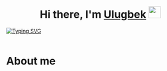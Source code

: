 
<h1 align="center">Hi there, I'm <a href="[https://daniilshat.ru/](https://www.linkedin.com/in/%D1%83%D0%BB%D1%83%D0%B3%D0%B1%D0%B5%D0%BA-%D1%85%D0%B0%D0%BA%D0%B8%D0%BC%D0%BE%D0%B2-3660b12b7/)" target="_blank">Ulugbek</a> 
<img src="https://github.com/blackcater/blackcater/raw/main/images/Hi.gif" height="32"/></h1>
<a href="https://git.io/typing-svg"><img src="https://readme-typing-svg.herokuapp.com?font=Fira+Code&duration=4000&pause=500&width=435&lines=I'm+computer+science+student+;And+developer+from+Uzbekistan" alt="Typing SVG" /></a>
<br>
<br>
<h1>About me </h1>
<!--
**MrSmokeUz/MrSmokeUz** is a ✨ _special_ ✨ repository because its `README.md` (this file) appears on your GitHub profile.

Here are some ideas to get you started:

- 🔭 I’m currently working on ...
- 🌱 I’m currently learning ...
- 👯 I’m looking to collaborate on ...
- 🤔 I’m looking for help with ...
- 💬 Ask me about ...
- 📫 How to reach me: ...
- 😄 Pronouns: ...
- ⚡ Fun fact: ...
-->
